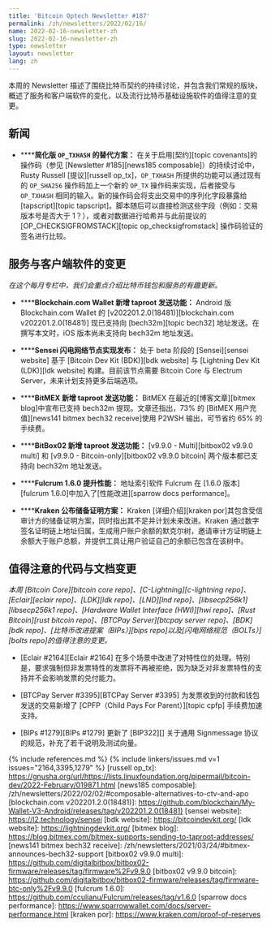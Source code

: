 ```yaml
---
title: 'Bitcoin Optech Newsletter #187'
permalink: /zh/newsletters/2022/02/16/
name: 2022-02-16-newsletter-zh
slug: 2022-02-16-newsletter-zh
type: newsletter
layout: newsletter
lang: zh
---
```

本周的 Newsletter 描述了围绕比特币契约的持续讨论，并包含我们常规的版块，概述了服务和客户端软件的变化，以及流行比特币基础设施软件的值得注意的变更。

## 新闻

- **<!--simplified-alternative-to-op-txhash-->****简化版 `OP_TXHASH` 的替代方案：** 在关于启用[契约][topic covenants]的操作码（参见 [Newsletter #185][news185 composable]）的持续讨论中，Rusty Russell [提议][russell op_tx]，`OP_TXHASH` 所提供的功能可以通过现有的 `OP_SHA256` 操作码加上一个新的 `OP_TX` 操作码来实现，后者接受与 `OP_TXHASH` 相同的输入。新的操作码会将支出交易中的序列化字段暴露给 [tapscript][topic tapscript]。脚本随后可以直接检测这些字段（例如：交易版本号是否大于 1？），或者对数据进行哈希并与此前提议的 [OP_CHECKSIGFROMSTACK][topic op_checksigfromstack] 操作码验证的签名进行比较。

## 服务与客户端软件的变更

*在这个每月专栏中，我们会重点介绍比特币钱包和服务的有趣更新。*

- **<!--blockchain-com-wallet-adds-taproot-sends-->****Blockchain.com Wallet 新增 taproot 发送功能：** Android 版 Blockchain.com Wallet 的 [v202201.2.0(18481)][blockchain.com v202201.2.0(18481)] 现已支持向 [bech32m][topic bech32] 地址发送。在撰写本文时，iOS 版本尚未支持向 bech32m 地址发送。

- **<!--sensei-lightning-node-implementation-launches-->****Sensei 闪电网络节点实现发布：** 处于 beta 阶段的 [Sensei][sensei website] 基于 [Bitcoin Dev Kit (BDK)][bdk website] 与 [Lightning Dev Kit (LDK)][ldk website] 构建。目前该节点需要 Bitcoin Core 与 Electrum Server，未来计划支持更多后端选项。

- **<!--bitmex-adds-taproot-sends-->****BitMEX 新增 taproot 发送功能：** BitMEX 在最近的[博客文章][bitmex blog]中宣布已支持 bech32m 提现。文章还指出，73% 的 [BitMEX 用户充值][news141 bitmex bech32 receive]使用 P2WSH 输出，可节省约 65% 的手续费。

- **<!--bitbox02-adds-taproot-sends-->****BitBox02 新增 taproot 发送功能：** [v9.9.0 - Multi][bitbox02 v9.9.0 multi] 和 [v9.9.0 - Bitcoin-only][bitbox02 v9.9.0 bitcoin] 两个版本都已支持向 bech32m 地址发送。

- **<!--fulcrum-1-6-0-adds-performance-improvements-->****Fulcrum 1.6.0 提升性能：** 地址索引软件 Fulcrum 在 [1.6.0 版本][fulcrum 1.6.0]中加入了[性能改进][sparrow docs performance]。

- **<!--kraken-announces-proof-of-reserves-scheme-->****Kraken 公布储备证明方案：** Kraken [详细介绍][kraken por]其包含受信审计方的储备证明方案，同时指出其不足并计划未来改进。Kraken 通过数字签名证明链上地址归属，生成用户账户余额的默克尔树，邀请审计方证明链上余额大于账户总额，并提供工具让用户验证自己的余额已包含在该树中。

## 值得注意的代码与文档变更

*本周 [Bitcoin Core][bitcoin core repo]、[C-Lightning][c-lightning repo]、[Eclair][eclair repo]、[LDK][ldk repo]、[LND][lnd repo]、[libsecp256k1][libsecp256k1 repo]、[Hardware Wallet Interface (HWI)][hwi repo]、[Rust Bitcoin][rust bitcoin repo]、[BTCPay Server][btcpay server repo]、[BDK][bdk repo]、[比特币改进提案（BIPs）][bips repo]以及[闪电网络规范（BOLTs）][bolts repo]的值得注意的变更。*

- [Eclair #2164][Eclair #2164] 在多个场景中改进了对特性位的处理。特别是，要求强制但非发票特性的发票将不再被拒绝，因为缺乏对非发票特性的支持并不会影响发票的兑付能力。

- [BTCPay Server #3395][BTCPay Server #3395] 为发票收到的付款和钱包发送的交易新增了 [CPFP（Child Pays For Parent）][topic cpfp] 手续费加速支持。

- [BIPs #1279][BIPs #1279] 更新了 [BIP322][] 关于通用 Signmessage 协议的规范，补充了若干说明及测试向量。


{% include references.md %}
{% include linkers/issues.md v=1 issues="2164,3395,1279" %}
[russell op_tx]: https://gnusha.org/url/https://lists.linuxfoundation.org/pipermail/bitcoin-dev/2022-February/019871.html
[news185 composable]: /zh/newsletters/2022/02/02/#composable-alternatives-to-ctv-and-apo
[blockchain.com v202201.2.0(18481)]: https://github.com/blockchain/My-Wallet-V3-Android/releases/tag/v202201.2.0(18481)
[sensei website]: https://l2.technology/sensei
[bdk website]: https://bitcoindevkit.org/
[ldk website]: https://lightningdevkit.org/
[bitmex blog]: https://blog.bitmex.com/bitmex-supports-sending-to-taproot-addresses/
[news141 bitmex bech32 receive]: /zh/newsletters/2021/03/24/#bitmex-announces-bech32-support
[bitbox02 v9.9.0 multi]: https://github.com/digitalbitbox/bitbox02-firmware/releases/tag/firmware%2Fv9.9.0
[bitbox02 v9.9.0 bitcoin]: https://github.com/digitalbitbox/bitbox02-firmware/releases/tag/firmware-btc-only%2Fv9.9.0
[fulcrum 1.6.0]: https://github.com/cculianu/Fulcrum/releases/tag/v1.6.0
[sparrow docs performance]: https://www.sparrowwallet.com/docs/server-performance.html
[kraken por]: https://www.kraken.com/proof-of-reserves
